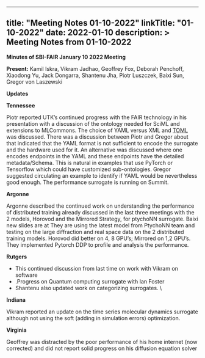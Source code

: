 
---
title: "Meeting Notes 01-10-2022"
linkTitle: "01-10-2022"
date: 2022-01-10
description: >
  Meeting Notes from 01-10-2022
---



**Minutes of SBI-FAIR January 10 2022 Meeting**


**Present:** Kamil Iskra, Vikram Jadhao, Geoffrey Fox, Deborah Penchoff, Xiaodong Yu, Jack Dongarra, Shantenu Jha, Piotr Luszczek, Baixi Sun, Gregor von Laszewski

**Updates**

**Tennessee**

Piotr reported UTK’s continued progress with the FAIR technology in his presentation  with a discussion of the ontology needed for SciML and extensions to MLCommons. The choice of YAML versus XML and [TOML](https://en.wikipedia.org/wiki/TOML) was discussed.  There was a discussion between Piotr and Gregor about that indicated that  the YAML format is not sufficient to encode the surrogate and the hardware used for it. An alternative was discussed where one encodes endpoints in the YAML and these endpoints have the detailed metadata/Schema. This is natural in examples that use PyTorch or Tensorflow which could have customized sub-ontologies. Gregor suggested circulating an example to identify if YAML would be nevertheless good enough. The performance surrogate is running on Summit.

**Argonne**

Argonne described the continued work on understanding the performance of distributed training already discussed in the last three meetings with the 2 models, Horovod and the Mirrored Strategy,  for ptychoNN surrogate. Baixi new slides are at  They are using the latest model from PtychoNN team and testing on the large diffraction and real space data on the 2 distributed training models. Horovod did better on 4, 8 GPU’s; Mirrored on 1,2 GPU’s. They implemented Pytorch DDP to profile and analysis the performance.

**Rutgers**



* This continued discussion from last time on work with Vikram on software 
* .Progress on Quantum computing surrogate with Ian Foster
* Shantenu also updated work on categorizing surrogates. \


**Indiana**

Vikram reported an update on the time series molecular dynamics surrogate although not using the soft (adding in simulation errors) optimization.

**Virginia** 

Geoffrey was distracted by the poor performance of his home internet (now corrected) and did not report solid progress on his diffusion equation solver
